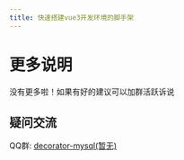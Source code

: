 ```yaml
---
title: 快速搭建vue3开发环境的脚手架
---
```

# 更多说明
没有更多啦！如果有好的建议可以加群活跃诉说
## 疑问交流

QQ群: <a target="_blank" href="https://qm.qq.com/cgi-bin/qm/qr?k=LrFpPFoHAHFikBUJQqKjViRJIY1BH250&jump_from=webapi">decorator-mysql(暂无)</a>